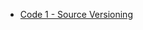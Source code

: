 * [Code 1 - Source Versioning](https://github.com/senseobservationsystems/goalie-backend/wiki/Code-1---Source-Versioning)